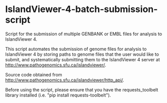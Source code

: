 # IslandViewer-4-batch-submission-script
Script for the submission of multiple GENBANK or EMBL files for analysis to IslandViewer 4. 

This script automates the submission of genome files for analysis to IslandViewer 4 by storing paths to genome files that the user would like to submit,
and systematically submitting them to the IslandViewer 4 server at http://www.pathogenomics.sfu.ca/islandviewer/.

Source code obtained from http://www.pathogenomics.sfu.ca/islandviewer/http_api/.

Before using the script, please ensure that you have the requests_toolbelt library installed
(i.e. "pip install requests-toolbelt").
